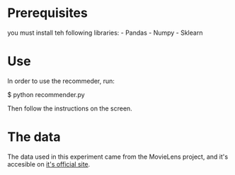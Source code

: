 # Prerequisites
you must install teh following libraries:
    - Pandas
    - Numpy
    - Sklearn
    
# Use
In order to use the recommeder, run: 

$ python recommender.py

Then follow the instructions on the screen. 

# The data
The data used in this experiment came from the MovieLens project, and it's accesible on [it's official site](https://grouplens.org/datasets/movielens/).
